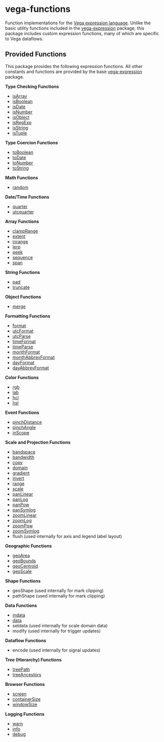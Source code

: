 # vega-functions

Function implementations for the [Vega expression language](https://vega.github.io/vega/docs/expressions/). Unlike the basic utility functions included in the [vega-expression](https://github.com/vega/vega/tree/master/packages/vega-expression) package, this package includes custom expression functions, many of which are specific to Vega dataflows.

## Provided Functions

This package provides the following expression functions. All other constants and functions are provided by the base [vega-expression](https://github.com/vega/vega/tree/master/packages/vega-expression) package.

**Type Checking Functions**

- [isArray](https://vega.github.io/vega/docs/expressions/#isArray)
- [isBoolean](https://vega.github.io/vega/docs/expressions/#isBoolean)
- [isDate](https://vega.github.io/vega/docs/expressions/#isDate)
- [isNumber](https://vega.github.io/vega/docs/expressions/#isNumber)
- [isObject](https://vega.github.io/vega/docs/expressions/#isObject)
- [isRegExp](https://vega.github.io/vega/docs/expressions/#isRegExp)
- [isString](https://vega.github.io/vega/docs/expressions/#isString)
- [isTuple](https://vega.github.io/vega/docs/expressions/#isTuple)

**Type Coercion Functions**

- [toBoolean](https://vega.github.io/vega/docs/expressions/#toBoolean)
- [toDate](https://vega.github.io/vega/docs/expressions/#toDate)
- [toNumber](https://vega.github.io/vega/docs/expressions/#toNumber)
- [toString](https://vega.github.io/vega/docs/expressions/#toString)

**Math Functions**

- [random](https://vega.github.io/vega/docs/expressions/#random)

**Date/Time Functions**

- [quarter](https://vega.github.io/vega/docs/expressions/#quarter)
- [utcquarter](https://vega.github.io/vega/docs/expressions/#utcquarter)

**Array Functions**

- [clampRange](https://vega.github.io/vega/docs/expressions/#clampRange)
- [extent](https://vega.github.io/vega/docs/expressions/#extent)
- [inrange](https://vega.github.io/vega/docs/expressions/#inrange)
- [lerp](https://vega.github.io/vega/docs/expressions/#lerp)
- [peek](https://vega.github.io/vega/docs/expressions/#peek)
- [sequence](https://vega.github.io/vega/docs/expressions/#sequence)
- [span](https://vega.github.io/vega/docs/expressions/#span)

**String Functions**

- [pad](https://vega.github.io/vega/docs/expressions/#pad)
- [truncate](https://vega.github.io/vega/docs/expressions/#truncate)

**Object Functions**

- [merge](https://vega.github.io/vega/docs/expressions/#merge)

**Formatting Functions**

- [format](https://vega.github.io/vega/docs/expressions/#format)
- [utcFormat](https://vega.github.io/vega/docs/expressions/#utcFormat)
- [utcParse](https://vega.github.io/vega/docs/expressions/#utcParse)
- [timeFormat](https://vega.github.io/vega/docs/expressions/#timeFormat)
- [timeParse](https://vega.github.io/vega/docs/expressions/#timeParse)
- [monthFormat](https://vega.github.io/vega/docs/expressions/#monthFormat)
- [monthAbbrevFormat](https://vega.github.io/vega/docs/expressions/#monthAbbrevFormat)
- [dayFormat](https://vega.github.io/vega/docs/expressions/#dayFormat)
- [dayAbbrevFormat](https://vega.github.io/vega/docs/expressions/#dayAbbrevFormat)

**Color Functions**

- [rgb](https://vega.github.io/vega/docs/expressions/#rgb)
- [lab](https://vega.github.io/vega/docs/expressions/#lab)
- [hcl](https://vega.github.io/vega/docs/expressions/#hcl)
- [hsl](https://vega.github.io/vega/docs/expressions/#hsl)

**Event Functions**

- [pinchDistance](https://vega.github.io/vega/docs/expressions/#pinchDistance)
- [pinchAngle](https://vega.github.io/vega/docs/expressions/#pinchAngle)
- [inScope](https://vega.github.io/vega/docs/expressions/#inScope)

**Scale and Projection Functions**

- [bandspace](https://vega.github.io/vega/docs/expressions/#bandspace)
- [bandwidth](https://vega.github.io/vega/docs/expressions/#bandwidth)
- [copy](https://vega.github.io/vega/docs/expressions/#copy)
- [domain](https://vega.github.io/vega/docs/expressions/#domain)
- [gradient](https://vega.github.io/vega/docs/expressions/#gradient)
- [invert](https://vega.github.io/vega/docs/expressions/#invert)
- [range](https://vega.github.io/vega/docs/expressions/#range)
- [scale](https://vega.github.io/vega/docs/expressions/#scale)
- [panLinear](https://vega.github.io/vega/docs/expressions/#panLinear)
- [panLog](https://vega.github.io/vega/docs/expressions/#panLog)
- [panPow](https://vega.github.io/vega/docs/expressions/#panPow)
- [panSymlog](https://vega.github.io/vega/docs/expressions/#panSymlog)
- [zoomLinear](https://vega.github.io/vega/docs/expressions/#zoomLinear)
- [zoomLog](https://vega.github.io/vega/docs/expressions/#zoomLog)
- [zoomPow](https://vega.github.io/vega/docs/expressions/#zoomPow)
- [zoomSymlog](https://vega.github.io/vega/docs/expressions/#zoomSymlog)
- flush (used internally for axis and legend label layout)

**Geographic Functions**

- [geoArea](https://vega.github.io/vega/docs/expressions/#geoArea)
- [geoBounds](https://vega.github.io/vega/docs/expressions/#geoBounds)
- [geoCentroid](https://vega.github.io/vega/docs/expressions/#geoCentroid)
- [geoScale](https://vega.github.io/vega/docs/expressions/#geoScale)

**Shape Functions**

- geoShape (used internally for mark clipping)
- pathShape (used internally for mark clipping)

**Data Functions**

- [indata](https://vega.github.io/vega/docs/expressions/#indata)
- [data](https://vega.github.io/vega/docs/expressions/#data)
- setdata (used internally for scale domain data)
- modify (used internally for trigger updates)

**Dataflow Functions**

- encode (used internally for signal updates)

**Tree (Hierarchy) Functions**

- [treePath](https://vega.github.io/vega/docs/expressions/#treePath)
- [treeAncestors](https://vega.github.io/vega/docs/expressions/#treeAncestors)

**Browser Functions**

- [screen](https://vega.github.io/vega/docs/expressions/#screen)
- [containerSize](https://vega.github.io/vega/docs/expressions/#containerSize)
- [windowSize](https://vega.github.io/vega/docs/expressions/#windowSize)

**Logging Functions**

- [warn](https://vega.github.io/vega/docs/expressions/#warn)
- [info](https://vega.github.io/vega/docs/expressions/#info)
- [debug](https://vega.github.io/vega/docs/expressions/#debug)

